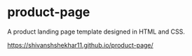 # product-page
A product landing page template designed in HTML and CSS.

https://shivanshshekhar11.github.io/product-page/
